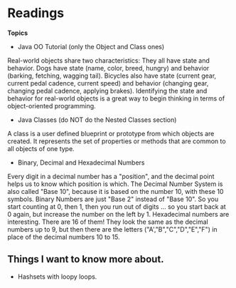 # Readings

**Topics**

- Java OO Tutorial (only the Object and Class ones)

Real-world objects share two characteristics: They all have state and behavior. Dogs have state (name, color, breed, hungry) and behavior (barking, fetching, wagging tail). Bicycles also have state (current gear, current pedal cadence, current speed) and behavior (changing gear, changing pedal cadence, applying brakes). Identifying the state and behavior for real-world objects is a great way to begin thinking in terms of object-oriented programming.
- Java Classes (do NOT do the Nested Classes section)

A class is a user defined blueprint or prototype from which objects are created. It represents the set of properties or methods that are common to all objects of one type.
- Binary, Decimal and Hexadecimal Numbers

Every digit in a decimal number has a "position", and the decimal point helps us to know which position is which. The Decimal Number System is also called "Base 10", because it is based on the number 10, with these 10 symbols. Binary Numbers are just "Base 2" instead of "Base 10". So you start counting at 0, then 1, then you run out of digits ... so you start back at 0 again, but increase the number on the left by 1. Hexadecimal numbers are interesting. There are 16 of them! They look the same as the decimal numbers up to 9, but then there are the letters ("A',"B","C","D","E","F") in place of the decimal numbers 10 to 15.

## Things I want to know more about.

- Hashsets with loopy loops.
